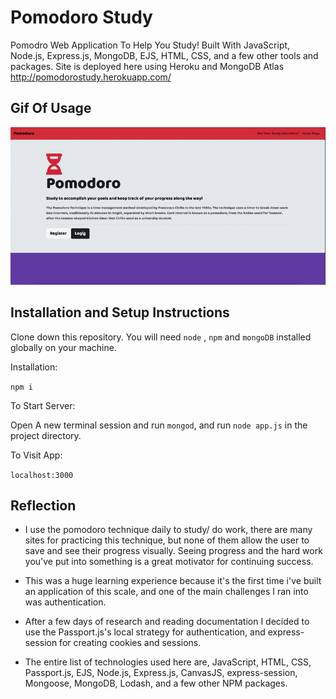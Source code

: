 # Pomodoro Study
Pomodro Web Application To Help You Study! Built With JavaScript, Node.js, Express.js, MongoDB, EJS, HTML, CSS, and a few other tools and packages. Site is deployed here using Heroku and MongoDB Atlas http://pomodorostudy.herokuapp.com/

## Gif Of Usage

<img src = "git.gif">

## Installation and Setup Instructions

Clone down this repository. You will need `node` , `npm` and `mongoDB` installed globally on your machine.  

Installation:

`npm i`

To Start Server:

Open A new terminal session and run `mongod`, and run `node app.js` in the project directory.

To Visit App:

`localhost:3000`

## Reflection

- I use the pomodoro technique daily to study/ do work, there are many sites for practicing this technique, but none of them allow the user to save and see their progress visually. Seeing progress and the hard work you've put into something is a great motivator for continuing success. 

- This was a huge learning experience because it's the first time i've built an application of this scale, and one of the main challenges I ran into was authentication.

- After a few days of research and reading documentation I decided to use the Passport.js's local strategy for authentication, and express-session for creating cookies and sessions.

- The entire list of technologies used here are, JavaScript, HTML, CSS, Passport.js, EJS, Node.js, Express.js, CanvasJS, express-session, Mongoose, MongoDB, Lodash, and a few other NPM packages.
